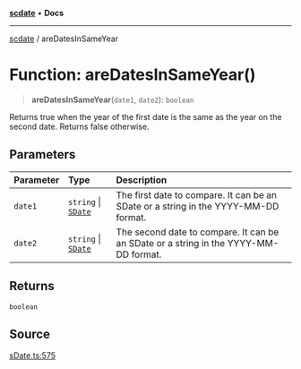 [**scdate**](../README.md) • **Docs**

---

[scdate](../README.md) / areDatesInSameYear

# Function: areDatesInSameYear()

> **areDatesInSameYear**(`date1`, `date2`): `boolean`

Returns true when the year of the first date is the same as the year on the
second date. Returns false otherwise.

## Parameters

| Parameter | Type                                       | Description                                                                          |
| :-------- | :----------------------------------------- | :----------------------------------------------------------------------------------- |
| `date1`   | `string` \| [`SDate`](../classes/SDate.md) | The first date to compare. It can be an SDate or a string in the YYYY-MM-DD format.  |
| `date2`   | `string` \| [`SDate`](../classes/SDate.md) | The second date to compare. It can be an SDate or a string in the YYYY-MM-DD format. |

## Returns

`boolean`

## Source

[sDate.ts:575](https://github.com/ericvera/scdate/blob/main/src/sDate.ts#L575)
